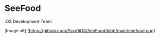 # SeeFood
iOS Development Team

[Image alt] (https://github.com/Pave1iOS/SeeFood/blob/main/seefood.png)
